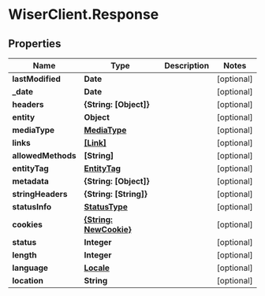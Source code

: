 # WiserClient.Response

## Properties
Name | Type | Description | Notes
------------ | ------------- | ------------- | -------------
**lastModified** | **Date** |  | [optional] 
**_date** | **Date** |  | [optional] 
**headers** | **{String: [Object]}** |  | [optional] 
**entity** | **Object** |  | [optional] 
**mediaType** | [**MediaType**](MediaType.md) |  | [optional] 
**links** | [**[Link]**](Link.md) |  | [optional] 
**allowedMethods** | **[String]** |  | [optional] 
**entityTag** | [**EntityTag**](EntityTag.md) |  | [optional] 
**metadata** | **{String: [Object]}** |  | [optional] 
**stringHeaders** | **{String: [String]}** |  | [optional] 
**statusInfo** | [**StatusType**](StatusType.md) |  | [optional] 
**cookies** | [**{String: NewCookie}**](NewCookie.md) |  | [optional] 
**status** | **Integer** |  | [optional] 
**length** | **Integer** |  | [optional] 
**language** | [**Locale**](Locale.md) |  | [optional] 
**location** | **String** |  | [optional] 



